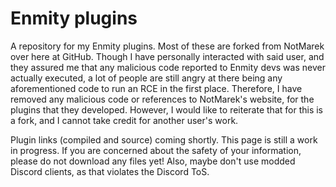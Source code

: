 # Enmity plugins
A repository for my Enmity plugins. Most of these are forked from NotMarek over here at GitHub. Though I have personally interacted with said user, and they assured me that any malicious code reported to Enmity devs was never actually executed, a lot of people are still angry at there being any aforementioned code to run an RCE in the first place. Therefore, I have removed any malicious code or references to NotMarek's website, for the plugins that they developed. However, I would like to reiterate that for this is a fork, and I cannot take credit for another user's work.

Plugin links (compiled and source) coming shortly. This page is still a work in progress. If you are concerned about the safety of your information, please do not download any files yet! Also, maybe don't use modded Discord clients, as that violates the Discord ToS.
